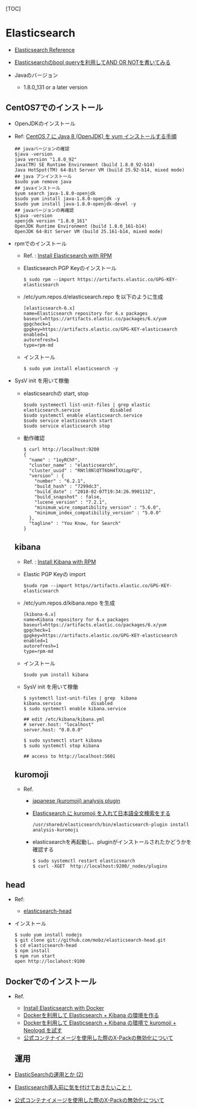 

[TOC]

# Elasticsearch


* [Elasticsearch Reference](https://www.elastic.co/guide/en/elasticsearch/reference/current/index.html)
* [Elasticsearchのbool queryを利用してAND OR NOTを書いてみる](https://qiita.com/vanhuyz/items/04a6871ae5f53ba5a97f)
* Javaのバージョン

  * 1.8.0_131  or a later version


## CentOS7でのインストール

*  OpenJDKのインストール

  * Ref: [CentOS 7 に Java 8 (OpenJDK) を yum インストールする手順](https://weblabo.oscasierra.net/installing-openjdk8-on-centos7/)

    ```
    ## javaバージョンの確認
    $java -version
    java version "1.8.0_92"
    Java(TM) SE Runtime Environment (build 1.8.0_92-b14)
    Java HotSpot(TM) 64-Bit Server VM (build 25.92-b14, mixed mode)
    ## java アンインストール
    $sudo yum remove java
    ## javaインストール
    $yum search java-1.8.0-openjdk
    $sudo yum install java-1.8.0-openjdk -y
    $sudo yum install java-1.8.0-openjdk-devel -y
    ## javaバージョンの再確認
    $java -version
    openjdk version "1.8.0_161"
    OpenJDK Runtime Environment (build 1.8.0_161-b14)
    OpenJDK 64-Bit Server VM (build 25.161-b14, mixed mode)
    ```

* rpmでのインストール

  * Ref. : [Install Elasticsearch with RPM](https://www.elastic.co/guide/en/elasticsearch/reference/6.2/rpm.html)

  * Elasticsearch PGP Keyのインストール

    ```
    $ sudo rpm --import https://artifacts.elastic.co/GPG-KEY-elasticsearch
    ```

  * /etc/yum.repos.d/elasticsearch.repo を以下のように生成

    ```
    [elasticsearch-6.x]
    name=Elasticsearch repository for 6.x packages
    baseurl=https://artifacts.elastic.co/packages/6.x/yum
    gpgcheck=1
    gpgkey=https://artifacts.elastic.co/GPG-KEY-elasticsearch
    enabled=1
    autorefresh=1
    type=rpm-md
    ```

  * インストール

    ```
    $ sudo yum install elasticsearch -y
    ```

* SysV init を用いて稼働

  * elasticsearchの start, stop

    ```
    $sudo systemectl list-unit-files | grep elastic
    elasticsearch.service 			disabled
    $sudo systemctl enable elasticsearch.service
    $sudo service elasticsearch start
    $sudo service elasticsearch stop
    ```


  * 動作確認

    ```
    $ curl http://localhost:9200
    {
      "name" : "1oyRChF",
      "cluster_name" : "elasticsearch",
      "cluster_uuid" : "RNtl8NlQTT6bH4TXXiqpFQ",
      "version" : {
        "number" : "6.2.1",
        "build_hash" : "7299dc3",
        "build_date" : "2018-02-07T19:34:26.990113Z",
        "build_snapshot" : false,
        "lucene_version" : "7.2.1",
        "minimum_wire_compatibility_version" : "5.6.0",
        "minimum_index_compatibility_version" : "5.0.0"
      },
      "tagline" : "You Know, for Search"
    }
    ```

  ## kibana

  * Ref. :  [Install Kibana with RPM](https://www.elastic.co/guide/en/kibana/current/rpm.html#rpm)

  * Elastic PGP Keyの import

    ```
    $sudo rpm --import https//artifacts.elastic.co/GPG-KEY-elasticsearch
    ```

  * /etc/yum.repos.d/kibana.repo を生成

    ```
    [kibana-6.x]
    name=Kibana repository for 6.x packages
    baseurl=https://artifacts.elastic.co/packages/6.x/yum
    gpgcheck=1
    gpgkey=https://artifacts.elastic.co/GPG-KEY-elasticsearch
    enabled=1
    autorefresh=1
    type=rpm-md
    ```

  * インストール

    ```
    $sudo yum install kibana
    ```

  * SysV init を用いて稼働

    ```
    $ systemctl list-unit-files | grep  kibana
    kibana.service           disabled
    $ sudo systemctl enable kibana.service

    ## edit /etc/kibana/kibana.yml
    # server.host: "localhost"
    server.host: "0.0.0.0"

    $ sudo systemctl start kibana
    $ sudo systemctl stop kibana

    ## access to http://localhost:5601
    ```

  ## kuromoji

  * Ref. 

      * [japanese (kuromoji) analysis plugin](https://www.elastic.co/guide/en/elasticsearch/plugins/6.2/analysis-kuromoji.html)

    * [Elasticsearch に kuromoji を入れて日本語全文検索をする](https://qiita.com/mserizawa/items/8335d39cacb87f12b678)

      ```
      /usr/shared/elasticsearch/bin/elasticsearch-plugin install analysis-kuromoji

      ```

    * elasticsearchを再起動し、pluginがインストールされたかどうかを確認する

      ```
      $ sudo systemctl restart elasticsearch
      $ curl -XGET  http://localhost:9200/_nodes/plugins
      ```

## head

* Ref:

  * [elasticsearch-head](https://github.com/mobz/elasticsearch-head)

* インストール

  ```
  $ sudo yum install nodejs
  $ git clone git://github.com/mobz/elasticsearch-head.git
  $ cd elasticsearch-head
  $ npm install
  $ npm run start
  open http://loclahost:9100
  ```



## Dockerでのインストール

* Ref.

  * [Install Elasticsearch with Docker](https://www.elastic.co/guide/en/elasticsearch/reference/6.2/docker.html)
  * [Dockerを利用して Elasticsearch + Kibana の環境を作る](https://qiita.com/akym03/items/f981a35a95598d7ab97b)
  * [Dockerを利用して Elasticsearch + Kibana の環境で kuromoji + Neologd を試す](https://qiita.com/akym03/items/e99fafe36eb758cefd89)
  *  [公式コンテナイメージを使用した際のX-Packの無効化について](https://discuss.elastic.co/t/x-pack/86805)

  ## 運用

* [ElasticSearchの運用とか (2)](http://t-cyrill.hatenablog.jp/entry/2014/04/19/161422)

* [Elasticsearch導入前に気を付けておきたいこと！](https://qiita.com/uzresk/items/e0b10c14875b79c450f2)

* [公式コンテナイメージを使用した際のX-Packの無効化について](https://discuss.elastic.co/t/x-pack/86805)


